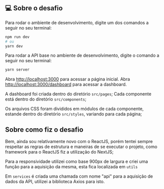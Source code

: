 ## 💻 Sobre o desafio

Para rodar o ambiente de desenvolvimento, digite um dos comandos a seguir no seu terminal:

```bash
npm run dev
# ou
yarn dev
```

Para rodar a API base no ambiente de desenvolvimento, digite o comando a seguir no seu terminal:

```bash
yarn server
```

Abra [http://localhost:3000](http://localhost:3000) para acessar a página inicial.
Abra [http://localhost:3000/dashboard](http://localhost:3000/dashboar) para acessar a dashboard.

A dashboard foi criada dentro do diretório `src/pages`;
Cada componente está dentro do diretório `src/components`;

Os arquivos CSS foram divididos em módulos de cada componente, estande dentro do diretório `src/styles`, variando para cada página;

## Sobre como fiz o desafio

Bem, ainda sou relativamente novo com o ReactJS, porém tentei sempre respeitar as regras de estrutura e maneiras de se executar o projeto, como framework para o ReactJS fiz a utilização do NextJS;

Para a responsividade utilizei como base 900px de largura e criei uma função para a aquisição da mesma, esta fica localizada em `utils`

Em `services` é criada uma chamada com nome "api" para a aquisição de dados da API, utilizei a biblioteca Axios para isto.
